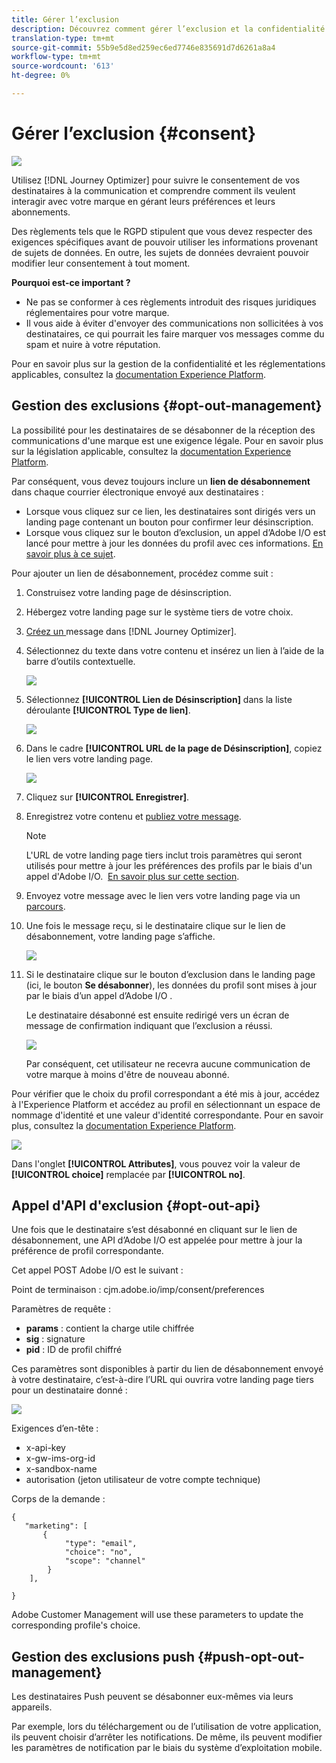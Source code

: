 ```yaml
---
title: Gérer l’exclusion
description: Découvrez comment gérer l’exclusion et la confidentialité
translation-type: tm+mt
source-git-commit: 55b9e5d8ed259ec6ed7746e835691d7d6261a8a4
workflow-type: tm+mt
source-wordcount: '613'
ht-degree: 0%

---
```


# Gérer l’exclusion {#consent}

![](assets/do-not-localize/badge.png)

Utilisez [!DNL Journey Optimizer] pour suivre le consentement de vos destinataires à la communication et comprendre comment ils veulent interagir avec votre marque en gérant leurs préférences et leurs abonnements. <!--Their preferences and subscriptions are handled through Consent management.-->

Des règlements tels que le RGPD stipulent que vous devez respecter des exigences spécifiques avant de pouvoir utiliser les informations provenant de sujets de données. En outre, les sujets de données devraient pouvoir modifier leur consentement à tout moment.

**Pourquoi est-ce important ?**

* Ne pas se conformer à ces règlements introduit des risques juridiques réglementaires pour votre marque.
* Il vous aide à éviter d&#39;envoyer des communications non sollicitées à vos destinataires, ce qui pourrait les faire marquer vos messages comme du spam et nuire à votre réputation.

Pour en savoir plus sur la gestion de la confidentialité et les réglementations applicables, consultez la [documentation Experience Platform](https://experienceleague.adobe.com/docs/experience-platform/privacy/home.html?lang=en).

<!--* Recipients should be able to opt-in/opt-out from receiving electronic communication through one or more channel
* Recipients expect the brand to offer preference centre capability that controls how brand should engage with them (example: channel of communication, invasive and non-invasive tracking etc). This helps to fulfil regulatory obligations and also facilitates quality engagement with recipient. 
* The third category is the capability to offer subscription to recipients (newsletter, etc)-->

## Gestion des exclusions {#opt-out-management}

La possibilité pour les destinataires de se désabonner de la réception des communications d&#39;une marque est une exigence légale. Pour en savoir plus sur la législation applicable, consultez la [documentation Experience Platform](https://experienceleague.adobe.com/docs/experience-platform/privacy/regulations/overview.html?lang=en#regulations).

Par conséquent, vous devez toujours inclure un **lien de désabonnement** dans chaque courrier électronique envoyé aux destinataires :
* Lorsque vous cliquez sur ce lien, les destinataires sont dirigés vers un landing page contenant un bouton pour confirmer leur désinscription.
* Lorsque vous cliquez sur le bouton d’exclusion, un appel d’Adobe I/O est lancé pour mettre à jour les données du profil avec ces informations. [En savoir plus à ce sujet](#consent-service-api).

Pour ajouter un lien de désabonnement, procédez comme suit :

1. Construisez votre landing page de désinscription.
1. Hébergez votre landing page sur le système tiers de votre choix.
1. [Créez un ](../../help/using/create-message.md) message dans  [!DNL Journey Optimizer].

   <!--The link to your landing page should contain a static URL and the profile ID.-->

1. Sélectionnez du texte dans votre contenu et insérez un lien à l’aide de la barre d’outils contextuelle.

   ![](assets/opt-out-insert-link.png)

1. Sélectionnez **[!UICONTROL Lien de Désinscription]** dans la liste déroulante **[!UICONTROL Type de lien]**.

   ![](assets/opt-out-link-type.png)

1. Dans le cadre **[!UICONTROL URL de la page de Désinscription]**, copiez le lien vers votre landing page.

   ![](assets/opt-out-link-url.png)

1. Cliquez sur **[!UICONTROL Enregistrer]**.

1. Enregistrez votre contenu et [publiez votre message](../../help/using/publish-manage-message.md).

   >[!NOTE]
   >
   >L&#39;URL de votre landing page tiers inclut trois paramètres qui seront utilisés pour mettre à jour les préférences des profils par le biais d&#39;un appel d&#39;Adobe I/O. &#x200B; [En savoir plus sur cette section](#consent-service-api).

1. Envoyez votre message avec le lien vers votre landing page via un [parcours](building-journeys/journey.md).

1. Une fois le message reçu, si le destinataire clique sur le lien de désabonnement, votre landing page s’affiche.

   ![](assets/opt-out-lp-example.png)

1. Si le destinataire clique sur le bouton d’exclusion dans le landing page (ici, le bouton **Se désabonner**), les données du profil sont mises à jour par le biais d’un appel d’Adobe I/O [](#opt-out-api).

   Le destinataire désabonné est ensuite redirigé vers un écran de message de confirmation indiquant que l’exclusion a réussi.

   ![](assets/opt-out-confirmation-example.png)

   Par conséquent, cet utilisateur ne recevra aucune communication de votre marque à moins d&#39;être de nouveau abonné.

Pour vérifier que le choix du profil correspondant a été mis à jour, accédez à l&#39;Experience Platform et accédez au profil en sélectionnant un espace de nommage d&#39;identité et une valeur d&#39;identité correspondante. Pour en savoir plus, consultez la [documentation Experience Platform](https://experienceleague.adobe.com/docs/experience-platform/profile/ui/user-guide.html?lang=en#getting-started).

![](assets/opt-out-profile-choice.png)

Dans l&#39;onglet **[!UICONTROL Attributes]**, vous pouvez voir la valeur de **[!UICONTROL choice]** remplacée par **[!UICONTROL no]**.

<!--The opt-out URL is resolved upon each recipient receiving the message. It is then personalized with the relevant encrypted parameters (profile ID, profile name, journey ID, sandbox ID, and message execution ID).-->

## Appel d&#39;API d&#39;exclusion {#opt-out-api}

Une fois que le destinataire s’est désabonné en cliquant sur le lien de désabonnement, une API d’Adobe I/O <!--Consent service API to capture the encrypted data and-->est appelée pour mettre à jour la préférence de profil correspondante.

Cet appel POST Adobe I/O est le suivant :

Point de terminaison : cjm.adobe.io/imp/consent/preferences

Paramètres de requête :
* **params** : contient la charge utile chiffrée
* **sig** : signature  <!--which signature?-->
* **pid** : ID de profil chiffré

Ces paramètres sont disponibles à partir du lien de désabonnement envoyé à votre destinataire, c’est-à-dire l’URL qui ouvrira votre landing page tiers pour un destinataire donné :

![](assets/opt-out-parameters.png)

<!--QUESTION: How do you get the URL built for each recipient? Do you have to wait until each targeted recipient receives the unsubscribe link or can you deduce it in advance? Is it done automatically upon the API call or do you have to do something manually for each profile? In other words will the LP automatically include the 3 parameters or do you have to insert something manually? Still not completely clear-->

Exigences d’en-tête :
* x-api-key
* x-gw-ims-org-id
* x-sandbox-name
* autorisation (jeton utilisateur de votre compte technique) <!--How do you find this information? And other header elements?-->

Corps de la demande :

```
{
   "marketing": [
       {
            "type": "email",           
            "choice": "no",          
            "scope": "channel"       
        }
    ],
 
}
```

<!--The Consent service /-->Adobe Customer Management will <!--decrypt and-->use these parameters to update the corresponding profile's choice. <!--and provide an answer back to the landing page.-->

## Gestion des exclusions push {#push-opt-out-management}

Les destinataires Push peuvent se désabonner eux-mêmes via leurs appareils.

Par exemple, lors du téléchargement ou de l’utilisation de votre application, ils peuvent choisir d’arrêter les notifications. De même, ils peuvent modifier les paramètres de notification par le biais du système d’exploitation mobile.
